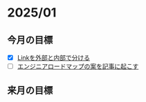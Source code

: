 # 2025/01

## 今月の目標

- [x] [Linkを外部と内部で分ける](https://github.com/uhablog/tech-blog/issues/9)
- [ ] [エンジニアロードマップの案を記事に起こす](https://github.com/uhablog/tech-blog/issues/8)

## 来月の目標
